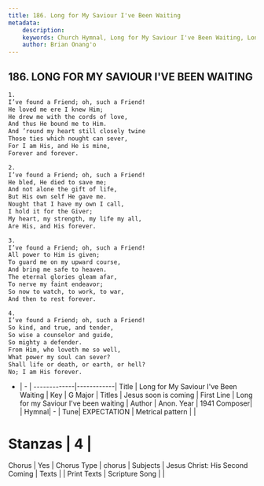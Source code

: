 ```yaml
---
title: 186. Long for My Saviour I've Been Waiting
metadata:
    description: 
    keywords: Church Hymnal, Long for My Saviour I've Been Waiting, Long for my Saviour I&#039;ve been waiting, Jesus soon is coming
    author: Brian Onang'o
---
```



## 186. LONG FOR MY SAVIOUR I'VE BEEN WAITING

```txt
1.
I’ve found a Friend; oh, such a Friend!
He loved me ere I knew Him;
He drew me with the cords of love,
And thus He bound me to Him.
And ’round my heart still closely twine
Those ties which nought can sever,
For I am His, and He is mine,
Forever and forever.

2.
I’ve found a Friend; oh, such a Friend!
He bled, He died to save me;
And not alone the gift of life,
But His own self He gave me.
Nought that I have my own I call,
I hold it for the Giver;
My heart, my strength, my life my all,
Are His, and His forever.

3.
I’ve found a Friend; oh, such a Friend!
All power to Him is given;
To guard me on my upward course,
And bring me safe to heaven.
The eternal glories gleam afar,
To nerve my faint endeavor;
So now to watch, to work, to war,
And then to rest forever.

4.
I’ve found a Friend; oh, such a Friend!
So kind, and true, and tender,
So wise a counselor and guide,
So mighty a defender.
From Him, who loveth me so well,
What power my soul can sever?
Shall life or death, or earth, or hell?
No; I am His forever.
```

- |   -  |
-------------|------------|
Title | Long for My Saviour I've Been Waiting |
Key | G Major |
Titles | Jesus soon is coming |
First Line | Long for my Saviour I&#039;ve been waiting |
Author | Anon.
Year | 1941
Composer|  |
Hymnal|  - |
Tune| EXPECTATION |
Metrical pattern | |
# Stanzas | 4 |
Chorus | Yes |
Chorus Type | chorus |
Subjects | Jesus Christ: His Second Coming |
Texts |  |
Print Texts | 
Scripture Song |  |
  
